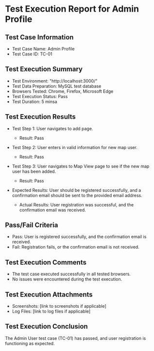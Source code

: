 # Test Execution Report for Admin Profile

## Test Case Information
- Test Case Name: Admin Profile
- Test Case ID: TC-01

## Test Execution Summary
- Test Environment: "http://localhost:3000/"
- Test Data Preparation: MySQL test database
- Browsers Tested: Chrome, Firefox, Microsoft Edge
- Test Execution Status: Pass
- Test Duration: 5 minsa

## Test Execution Results
- Test Step 1: User navigates to add page.
  - Result: Pass

- Test Step 2: User enters in valid information for new map user.
  - Result: Pass

- Test Step 3: User navigates to Map View page to see if the new map user has been added.
  - Result: Pass

- Expected Results: User should be registered successfully, and a confirmation email should be sent to the provided email address.
  - Actual Results: User registration was successful, and the confirmation email was received.

## Pass/Fail Criteria
- Pass: User is registered successfully, and the confirmation email is received.
- Fail: Registration fails, or the confirmation email is not received.

## Test Execution Comments
- The test case executed successfully in all tested browsers.
- No issues were encountered during the test execution.

## Test Execution Attachments
- Screenshots: [link to screenshots if applicable]
- Log Files: [link to log files if applicable]

## Test Execution Conclusion
The Admin User test case (TC-01) has passed, and user registration is functioning as expected.